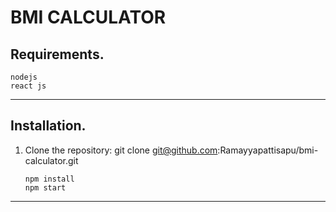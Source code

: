 # BMI CALCULATOR

## Requirements.
    nodejs
    react js
--------------------------------
## Installation.
1. Clone the repository: git clone git@github.com:Ramayyapattisapu/bmi-calculator.git

       npm install
       npm start
-------------------------------